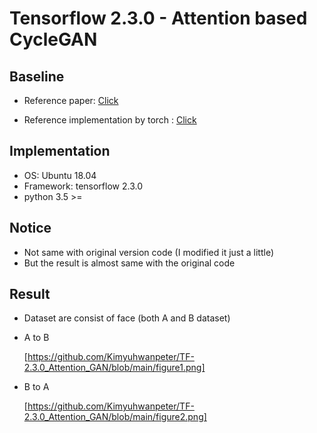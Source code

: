 # Tensorflow 2.3.0 - Attention based CycleGAN

## Baseline

* Reference paper: [Click](https://papers.nips.cc/paper/2018/file/4e87337f366f72daa424dae11df0538c-Paper.pdf)

* Reference implementation by torch : [Click](https://github.com/alokwhitewolf/Pytorch-Attention-Guided-CycleGAN)

## Implementation

* OS: Ubuntu 18.04
* Framework: tensorflow 2.3.0
* python 3.5 >=

## Notice

* Not same with original version code (I modified it just a little)
* But the result is almost same with the original code

## Result

* Dataset are consist of face (both A and B dataset)

* A to B

  [https://github.com/Kimyuhwanpeter/TF-2.3.0_Attention_GAN/blob/main/figure1.png]

* B to A

  [https://github.com/Kimyuhwanpeter/TF-2.3.0_Attention_GAN/blob/main/figure2.png]
